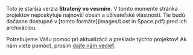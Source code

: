 Toto je staršia verzia **Stratený vo vesmíre**. V tomto momente stránka projektov neposkytuje najnovší obsah a užívateľské vlastnosti. Tie budú dočasne dostupné v [tomto formáte](images/Lost in Space.pdf) pred ich archiváciou. 

Potrebujeme Vašu pomoc pri aktualizácii a preklade týchto projektov! Ak nám viete pomôcť, prosím [dajte nám vedieť](https://rpf.io/translators).
